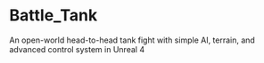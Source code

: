 # Battle_Tank
An open-world head-to-head tank fight with simple AI, terrain, and advanced control system in Unreal 4

